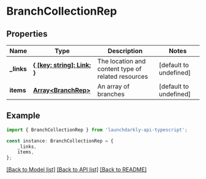 # BranchCollectionRep


## Properties

Name | Type | Description | Notes
------------ | ------------- | ------------- | -------------
**_links** | [**{ [key: string]: Link; }**](Link.md) | The location and content type of related resources | [default to undefined]
**items** | [**Array&lt;BranchRep&gt;**](BranchRep.md) | An array of branches | [default to undefined]

## Example

```typescript
import { BranchCollectionRep } from 'launchdarkly-api-typescript';

const instance: BranchCollectionRep = {
    _links,
    items,
};
```

[[Back to Model list]](../README.md#documentation-for-models) [[Back to API list]](../README.md#documentation-for-api-endpoints) [[Back to README]](../README.md)
